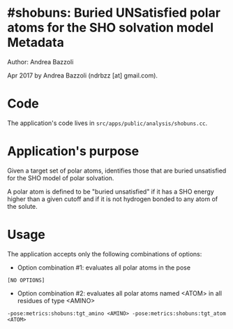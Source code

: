 #shobuns: Buried UNSatisfied polar atoms for the SHO solvation model
Metadata
========

Author: Andrea Bazzoli

Apr 2017 by Andrea Bazzoli (ndrbzz [at] gmail.com).

Code
====

The application's code lives in `src/apps/public/analysis/shobuns.cc`.

Application's purpose
===================

Given a target set of polar atoms, identifies those that are buried unsatisfied for the SHO model of polar solvation.

A polar atom is defined to be "buried unsatisfied" if it has a SHO energy higher than a given cutoff and if it is not hydrogen bonded to any atom of the solute. 

Usage
=====

The application accepts only the following combinations of options:

* Option combination #1: evaluates all polar atoms in the pose
````
[NO OPTIONS]
````
* Option combination #2: evaluates all polar atoms named \<ATOM\> in all residues of type \<AMINO\>
````
-pose:metrics:shobuns:tgt_amino <AMINO> -pose:metrics:shobuns:tgt_atom <ATOM>
````